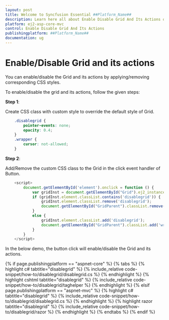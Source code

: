 ```yaml
---
layout: post
title: Welcome to Syncfusion Essential ##Platform_Name##
description: Learn here all about Enable Disable Grid And Its Actions of Syncfusion Essential ##Platform_Name## widgets based on HTML5 and jQuery.
platform: ej2-asp-core-mvc
control: Enable Disable Grid And Its Actions
publishingplatform: ##Platform_Name##
documentation: ug
---
```



# Enable/Disable Grid and its actions

You can enable/disable the Grid and its actions by applying/removing corresponding CSS styles.

To enable/disable the grid and its actions, follow the given steps:

**Step 1**:

Create CSS class with custom style to override the default style of Grid.

```css
    .disablegrid {
        pointer-events: none;
        opacity: 0.4;
    }
    .wrapper {
        cursor: not-allowed;
    }

```

**Step 2**:

Add/Remove the custom CSS class to the Grid in the click event handler of Button.

```typescript
    <script>
        document.getElementById('element').onclick = function () {
            var gridInst = document.getElementById("Grid").ej2_instances[0];
            if (gridInst.element.classList.contains('disablegrid')) {
                gridInst.element.classList.remove('disablegrid');
                document.getElementById("GridParent").classList.remove('wrapper');
            }
            else {
                gridInst.element.classList.add('disablegrid');
                document.getElementById("GridParent").classList.add('wrapper');
            }
        }
    </script>

```

In the below demo, the button click will enable/disable the Grid and its actions.

{% if page.publishingplatform == "aspnet-core" %}
{% tabs %}
{% highlight c# tabtitle="disablegrid" %}
{% include_relative code-snippet/how-to/disablegrid/disablegrid.cs %}
{% endhighlight %}
{% highlight cshtml tabtitle="disablegrid" %}
{% include_relative code-snippet/how-to/disablegrid/taghelper %}
{% endhighlight %}
{% elsif page.publishingplatform == "aspnet-mvc" %}
{% highlight c# tabtitle="disablegrid" %}
{% include_relative code-snippet/how-to/disablegrid/disablegrid.cs %}
{% endhighlight %}
{% highlight razor tabtitle="disablegrid" %}
{% include_relative code-snippet/how-to/disablegrid/razor %}
{% endhighlight %}
{% endtabs %}
{% endif %}


